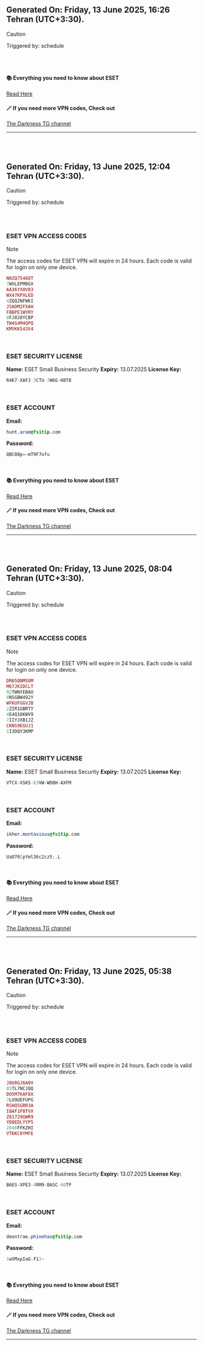 ## Generated On: Friday, 13 June 2025, 16:26 Tehran (UTC+3:30).

> [!CAUTION]
> Triggered by: schedule

<br><br>

#### 📚 Everything you need to know about ESET

[Read Here](https://t.me/F_NiREvil/2113)

#### 🪄 If you need more VPN codes, Check out

[The Darkness TG channel](https://t.me/Eset_key_trial)

---

<br><br>

## Generated On: Friday, 13 June 2025, 12:04 Tehran (UTC+3:30).

> [!CAUTION]
> Triggered by: schedule

<br><br>

### ESET VPN ACCESS CODES

> [!NOTE]
> The access codes for ESET VPN will expire in 24 hours.
> Each code is valid for login on only one device.

```ruby
N0ZQ7546DT
7WVLEPM0GX
AA36YX0V83
WX47KPXLED
4ZQQ2NFWKI
JSADM2FXAH
FBBPE1WYRY
0FJ828YCBP
TW4G4M4QPQ
KMYKK543V4
```

<br>

### ESET SECURITY LICENSE

**Name:** ESET Small Business Security
**Expiry:** 13.07.2025
**License Key:**

```POV-Ray SDL
R4K7-XAFJ-3CTU-7W6G-H8T8
```

<br>

### ESET ACCOUNT

**Email:**

```CSS
hunt.aram@fsitip.com
```

**Password:**

```POV-Ray SDL
QBC08p=~mT9F7ofu
```

<br>

#### 📚 Everything you need to know about ESET

[Read Here](https://t.me/F_NiREvil/2113)

#### 🪄 If you need more VPN codes, Check out

[The Darkness TG channel](https://t.me/Eset_key_trial)

---

<br><br>

## Generated On: Friday, 13 June 2025, 08:04 Tehran (UTC+3:30).

> [!CAUTION]
> Triggered by: schedule

<br><br>

### ESET VPN ACCESS CODES

> [!NOTE]
> The access codes for ESET VPN will expire in 24 hours.
> Each code is valid for login on only one device.

```ruby
DR65QNMSOM
M67JKIDCLT
92TWNYEBAO
0NSGBW492Y
WFKUFGGVJB
2ZIR1GBRTY
4E4Q16KWV9
7IIYJXB1JZ
CKNS9EGUJ1
1I3DQY3KMP
```

<br>

### ESET SECURITY LICENSE

**Name:** ESET Small Business Security
**Expiry:** 13.07.2025
**License Key:**

```POV-Ray SDL
VTCX-XSK5-63VW-WDBH-AXFM
```

<br>

### ESET ACCOUNT

**Email:**

```CSS
ikher.montavious@fsitip.com
```

**Password:**

```POV-Ray SDL
UaO70[pYml36c2cz5;.L
```

<br>

#### 📚 Everything you need to know about ESET

[Read Here](https://t.me/F_NiREvil/2113)

#### 🪄 If you need more VPN codes, Check out

[The Darkness TG channel](https://t.me/Eset_key_trial)

---

<br><br>

## Generated On: Friday, 13 June 2025, 05:38 Tehran (UTC+3:30).

> [!CAUTION]
> Triggered by: schedule

<br><br>

### ESET VPN ACCESS CODES

> [!NOTE]
> The access codes for ESET VPN will expire in 24 hours.
> Each code is valid for login on only one device.

```ruby
J8U8GJ6A0V
85TL7NCJQQ
DO5M7KAF8X
7LU9UEFUPG
RSHQ5GRR3A
I8AF1P8TVX
Z61729GWR9
YDQEDLYYP5
2046FFKZHI
VTKKC8YMFE
```

<br>

### ESET SECURITY LICENSE

**Name:** ESET Small Business Security
**Expiry:** 13.07.2025
**License Key:**

```POV-Ray SDL
B6ES-XPE3-4RM9-BASC-46TP
```

<br>

### ESET ACCOUNT

**Email:**

```CSS
deontrae.phinehas@fsitip.com
```

**Password:**

```POV-Ray SDL
1wVMxpIaG.F1)~
```

<br>

#### 📚 Everything you need to know about ESET

[Read Here](https://t.me/F_NiREvil/2113)

#### 🪄 If you need more VPN codes, Check out

[The Darkness TG channel](https://t.me/Eset_key_trial)

---

<br><br>

